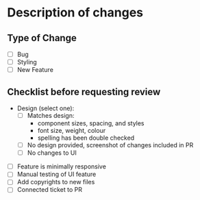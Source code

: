 # Description of changes

<!-- Please add a brief description of the changes here: What is the new functionality, how did you accomplish this?-->

## Type of Change

- [ ] Bug
- [ ] Styling
- [ ] New Feature

## Checklist before requesting review

- Design (select one):
  - [ ] Matches design:
    - component sizes, spacing, and styles
    - font size, weight, colour
    - spelling has been double checked
  - [ ] No design provided, screenshot of changes included in PR
  - [ ] No changes to UI
- [ ] Feature is minimally responsive
- [ ] Manual testing of UI feature
- [ ] Add copyrights to new files
- [ ] Connected ticket to PR
